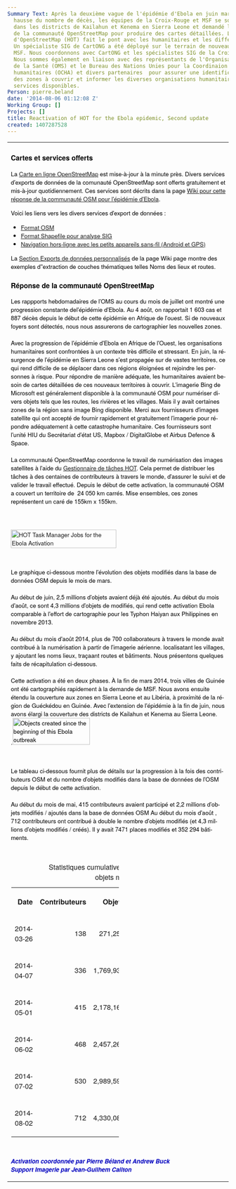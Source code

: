 ```yaml
---
Summary Text: Après la deuxième vague de l'épidémie d'Ebola en juin marquée par une
  hausse du nombre de décès, les équipes de la Croix-Rouge et MSF se sont déployés
  dans les districts de Kailahun et Kenema en Sierra Leone et demandé la réactivation
  de la communauté OpenStreetMap pour produire des cartes détaillées. L'équipe humanitaire
  d'OpenStreetMap (HOT) fait le pont avec les humanitaires et les différents partenaires.
  Un spécialiste SIG de CartONG a été déployé sur le terrain de nouveau pour soutenir
  MSF. Nous coordonnons avec CartONG et les spécialistes SIG de la Croix-Rouge américaine.
  Nous sommes également en liaison avec des représentants de l'Organisation mondiale
  de la Santé (OMS) et le Bureau des Nations Unies pour la Coordinaion des affaires
  humanitaires (OCHA) et divers partenaires  pour assurer une identification rapide
  des zones à couvrir et informer les diverses organisations humanitaires sur les
  services disponibles.
Person: pierre.beland
date: '2014-08-06 01:12:08 Z'
Working Group: []
Projects: []
title: Reactivation of HOT for the Ebola epidemic, Second update
created: 1407287528
---
```

<table id="yui_3_16_0_1_1407268024525_20993" border="0"><tbody id="yui_3_16_0_1_1407268024525_20992"><tr id="yui_3_16_0_1_1407268024525_20991"><td id="yui_3_16_0_1_1407268024525_20723" style="height: 0px;"><div class="cm-rtetext undoreset fullSSL" style="color: #000000; font-size: 10pt; font-family: HelveticaNeue-Light,Helvetica Neue Light,Helvetica Neue,Helvetica,Arial,Lucida Grande,sans-serif; min-height: 155px;" dir="ltr" lang="en-US"><p><!--break--></p><h3>Cartes et services offerts</h3><p>La <a href="http://www.openstreetmap.org/#map=12/8.5231/-10.3302&amp;layers=H">Carte en ligne OpenStreetMap</a> est mise-à-jour à la minute près. Divers services d'exports de données de la comunauté OpenStreetMap sont offerts gratuitement et mis-à-jour quotidiennement. Ces services sont décrits dans la page <a href="https://wiki.openstreetmap.org/wiki/2014_West_Africa_Ebola_Response">Wiki pour cette réponse de la communauté OSM pour l'épidémie d'Ebola</a>.</p><p>Voici les liens vers les divers services d'export de données :</p><ul><li><a href="https://wiki.openstreetmap.org/wiki/2014_West_Africa_Ebola_Response#OSM_Format">Format OSM</a></li><li><a href="https://wiki.openstreetmap.org/wiki/2014_West_Africa_Ebola_Response#ShapeFiles_for_GIS_softwares">Format Shapefile pour analyse SIG</a></li><li><a href="https://wiki.openstreetmap.org/wiki/2014_West_Africa_Ebola_Response#Offline_Navigation_on_Small_Devices">Navigation hors-ligne avec les petits appareils sans-fil (Android et GPS)</a></li></ul><p>La <a href="https://wiki.openstreetmap.org/wiki/2014_West_Africa_Ebola_Response#Custom_Exports_.28to_be_rerun_at_any_time.29">Section Exports de données personnalisés</a> de la page Wiki page montre des exemples d''extraction de couches thématiques telles Noms des lieux et routes.</p><h3>Réponse de la communauté OpenStreetMap</h3><span id="result_box" lang="fr"><span class="hps">Les rappports hebdomadaires&nbsp;</span><span class="hps">de l'OMS au cours du mois de juillet ont montré une progression constante de</span><span class="hps atn">l'</span><span>épidémie d'Ebola. Au 4 août, on rapportait 1 603 cas et&nbsp;</span> <span class="hps">887 décès depuis le début de cette épidémie en Afrique de l'ouest. Si de nouveaux foyers sont détectés, nous nous assurerons de cartographier les nouvelles zones.</span> <br><br><span class="hps">Avec la progression de</span> <span class="hps atn">l'</span><span>épidémie</span> <span class="hps">d'Ebola en</span> <span class="hps">Afrique de l'Ouest</span><span>,</span> <span class="hps">les</span> <span class="hps">organisations humanitaires</span> <span class="hps">sont confrontées à</span> <span class="hps">un contexte</span> <span class="hps">très difficile</span> <span class="hps">et</span> <span class="hps">stressant.</span> <span class="hps">En</span> <span class="hps">juin</span><span>,</span> <span class="hps">la résurgence</span> <span class="hps atn">de l'</span><span>épidémie</span> <span class="hps">en Sierra Leone</span> <span class="hps">s'est propagée</span> <span class="hps">sur de vastes</span> <span class="hps">territoires</span><span>,</span> <span class="hps">ce qui rend difficile</span> <span class="hps">de se déplacer</span> <span class="hps">dans ces régions éloignées</span> <span class="hps">et</span> <span class="hps">rejoindre</span> <span class="hps">les personnes à risque</span><span>.</span> <span class="hps">Pour</span> <span class="hps">répondre de manière adéquate</span><span>,</span> <span class="hps">les humanitaires</span> <span class="hps">avaient besoin de cartes</span> <span class="hps">détaillées de ces</span> <span class="hps">nouveaux territoires à</span> <span class="hps">couvrir</span><span>.</span> L'imagerie <span class="hps">Bing</span> <span class="hps">de</span> <span class="hps">Microsoft</span> <span class="hps">est généralement disponible</span> <span class="hps">à</span> <span class="hps">la</span> <span class="hps">communauté OSM</span> <span class="hps">pour numériser</span> <span class="hps">divers objets</span> <span class="hps">tels que les routes</span><span>,</span> <span class="hps">les rivières et les</span> <span class="hps">villages</span><span>.</span> <span class="hps">Mais il y avait</span> <span class="hps">certaines zones</span> <span class="hps">de la région</span> <span class="hps">sans&nbsp;</span><span class="hps">image Bing disponible</span><span>.</span> <span class="hps">Merci</span> <span class="hps">aux</span> <span class="hps">fournisseurs d'images</span> <span class="hps">satellite</span> <span class="hps">qui ont accepté</span> <span class="hps">de fournir</span> <span class="hps">rapidement et gratuitement</span> l'<span class="hps">imagerie</span> <span class="hps">pour répondre adéquatement</span> <span class="hps">à cette catastrophe</span> <span class="hps">humanitaire</span><span>.</span> <span class="hps">Ces fournisseurs</span> <span class="hps">sont</span> <span class="hps atn">l'unité</span></span> HIU du Secrétariat d'état US, Mapbox / DigitalGlobe et Airbus Defence &amp; Space.<br><br></div><div class="cm-rtetext undoreset fullSSL" style="color: #000000; font-size: 10pt; font-family: HelveticaNeue-Light,Helvetica Neue Light,Helvetica Neue,Helvetica,Arial,Lucida Grande,sans-serif; min-height: 155px;" dir="ltr" lang="en-US">La communauté OpenStreetMap coordonne le travail de numérisation des images satellites à l'aide du <a href="http://tasks.hotosm.org/?sort_by=priority&amp;direction=asc&amp;search=ebola">Gestionnaire de tâches HOT</a>. Cela permet de distribuer les tâches à des centaines de contributeurs à travers le monde, d'assurer le suivi et de valider le travail effectué. Depuis le début de cette activation, la communauté OSM a couvert un territoire de&nbsp; 24 050 km carrés. Mise ensembles, ces zones représentent un caré de 155km x 155km.</div><div class="cm-rtetext undoreset fullSSL" style="color: #000000; font-size: 10pt; font-family: HelveticaNeue-Light,Helvetica Neue Light,Helvetica Neue,Helvetica,Arial,Lucida Grande,sans-serif; min-height: 155px;" dir="ltr" lang="en-US"><p><a href="http://umap.openstreetmap.fr/en/map/west-africa-ebola-openstreetmap-response_13842#7/8.912/-11.332"><img src="http://hot.openstreetmap.org/sites/default/files/umap-tasks-2014-08-01.jpg" alt="HOT Task Manager Jobs for the Ebola Activation" width="70%"></a></p><p>&nbsp;</p><span id="result_box" lang="fr"><span class="hps">L</span><span class="hps">e</span> <span class="hps">graphique ci-dessous montre</span> <span class="hps">l'évolution</span> <span class="hps">des</span> <span class="hps">objets modifiés</span> <span class="hps">dans</span> <span class="hps">la base de données</span> <span class="hps">OSM depuis le mois de mars</span><span>.</span> <br><br><span class="hps">Au début de</span> <span class="hps">juin</span><span>,</span> <span class="hps">2,5</span> <span class="hps">millions</span> <span class="hps">d'objets</span> <span class="hps">avaient</span> <span class="hps">déjà été</span> <span class="hps">ajoutés</span><span>.</span> A<span class="hps">u début</span> <span class="hps">du mois d'août</span><span>,</span> ce sont <span class="hps">4,3</span> <span class="hps atn">millions d'</span><span>objets</span> de <span class="hps">modifiés</span><span>,</span> <span class="hps">qui rend cette</span> <span class="hps">activation</span> <span class="hps">Ebola</span> <span class="hps">comparable</span> <span class="hps">à l'effort de</span> <span class="hps">cartographie</span> <span class="hps">pour les Typhon Haiyan aux Philippines</span> <span class="hps">en novembre</span> <span class="hps">2013.</span> <br><br><span class="hps">Au début</span> <span class="hps">du mois d'août</span> <span class="hps">2014,</span> <span class="hps">plus de 700</span> <span class="hps">collaborateurs</span> <span class="hps">à travers le monde</span> <span class="hps">avait contribué à la</span> <span class="hps">numérisation</span> <span class="hps">à partir de</span> <span class="hps">l'imagerie aérienne</span><span>.</span> <span class="hps">localisatant</span> l<span class="hps">es villages</span><span>,</span> y <span class="hps">ajoutant les noms</span> <span class="hps">lieux, </span><span class="hps">traçaant</span><span class="hps"> routes et</span> <span class="hps">bâtiments</span><span>.</span> <span class="hps">Nous présentons quelques</span> <span class="hps">faits</span> <span class="hps">de récapitulation</span> <span class="hps">ci-dessous.</span> <br><br><span class="hps">Cette activation</span> <span class="hps">a été en</span> <span class="hps">deux</span> <span class="hps">phases</span><span>.</span> <span class="hps">À la fin de</span> <span class="hps">mars</span> <span class="hps">2014,</span> <span class="hps">trois villes de</span> <span class="hps">Guinée</span> <span class="hps">ont été cartographiés</span> <span class="hps">rapidement</span> <span class="hps">à la demande</span> <span class="hps">de</span> <span class="hps">MSF</span><span>.</span> <span class="hps">Nous avons ensuite</span> <span class="hps">étendu la</span> <span class="hps">couverture aux zones</span> <span class="hps">en Sierra</span> <span class="hps">Leone et au Libéria</span><span>,</span> <span class="hps">à proximité de&nbsp;</span><span class="hps">la région</span> <span class="hps">de Guéckédou</span> <span class="hps">en Guinée</span><span>.</span> <span class="hps">Avec l'extension</span> <span class="hps atn">de l'</span><span>épidémie</span> <span class="hps">à la fin de</span> <span class="hps">juin</span><span>,</span> <span class="hps">nous avons élargi la couverture des districts de Kailahun et Kenema au Sierra Leone.</span></span><span id="result_box" lang="fr"></span></div><div class="cm-rtetext undoreset fullSSL" style="color: #000000; font-size: 10pt; font-family: HelveticaNeue-Light,Helvetica Neue Light,Helvetica Neue,Helvetica,Arial,Lucida Grande,sans-serif; min-height: 155px;" dir="ltr" lang="en-US"><span id="result_box" lang="fr"><span>.</span></span><img src="http://hot.openstreetmap.org/sites/default/files/ebola-objects-2014-05-25-2014-08-02.jpg" alt="Objects created since the beginning of this Ebola outbreak" width="60%"><br><p style="color: #000000; font-size: 13.3333px; font-family: HelveticaNeue-Light,Helvetica Neue Light,Helvetica Neue,Helvetica,Arial,Lucida Grande,sans-serif; background-color: transparent; font-style: normal;">&nbsp;</p><span id="result_box" lang="fr"><span class="hps">Le</span> <span class="hps">tableau ci-dessous</span> <span class="hps">fournit</span> <span class="hps">plus de détails sur</span> <span class="hps">la progression à la</span> <span class="hps">fois</span> <span class="hps">des </span><span class="hps">contributeurs</span> <span class="hps">OSM</span> <span class="hps">et du nombre</span> <span class="hps">d'objets</span> <span class="hps">modifiés</span> <span class="hps">dans</span> <span class="hps">la base de données</span> <span class="hps">de l'OSM</span> <span class="hps">depuis le début</span> <span class="hps">de cette</span> <span class="hps">activation</span><span>.</span> <br><br><span class="hps">Au début</span> <span class="hps">du mois de mai</span><span>,</span> <span class="hps">415</span> <span class="hps">contributeurs</span> <span class="hps">avaient participé</span> <span class="hps">et</span> <span class="hps atn">2,2 millions d'</span><span>objets</span> <span class="hps">modifiés / ajoutés</span> <span class="hps">dans</span> <span class="hps">la base de données</span> <span class="hps">OSM</span> <span class="hps">Au début</span> <span class="hps">du mois d'août</span> , <span class="hps">712</span> <span class="hps">contributeurs ont contribué à double </span></span><span id="result_box" lang="fr"><span class="hps"><span id="result_box" lang="fr"><span class="hps">le nombre d'objets</span> <span class="hps">modifiés</span> (</span>et</span> <span class="hps">4,3</span> <span class="hps atn">millions d'</span><span>objets modifiés</span> <span class="hps">/</span> <span class="hps">créés)</span><span>.</span> <span class="hps">Il y avait</span> <span class="hps">7471</span> <span class="hps">places</span> <span class="hps">modifiés et</span> <span class="hps">352 294</span> <span class="hps">bâtiments</span></span>.<p id="yui_3_16_0_5_1407268024525_63" style="color: #000000; font-size: 13.3333px; font-family: HelveticaNeue-Light,Helvetica Neue Light,Helvetica Neue,Helvetica,Arial,Lucida Grande,sans-serif; background-color: transparent; font-style: normal;">&nbsp;</p><table id="yui_3_16_0_5_1407268024525_21" style="margin: 1; border: 0; width: 50%; text-align: right;"><caption id="yui_3_16_0_1_1407268024525_21891">Statistiques cumulatives, contributors OSM&nbsp; / <br>objets modifiés</caption><tbody id="yui_3_16_0_5_1407268024525_20"><tr id="yui_3_16_0_5_1407268024525_39"><th id="yui_3_16_0_5_1407268024525_38"><p>Date</p></th><th id="yui_3_16_0_1_1407268024525_21890"><p>Contributeurs</p></th><th id="yui_3_16_0_1_1407268024525_22434"><p>Objets</p></th><th id="yui_3_16_0_1_1407268024525_22435"><p>POI</p></th><th><p>Places</p></th><th id="yui_3_16_0_1_1407268024525_21896"><p>Immeubles</p></th></tr><tr id="yui_3_16_0_5_1407268024525_36"><td id="yui_3_16_0_5_1407268024525_35" style="width: 12%;"><p>2014-03-26</p></td><td id="yui_3_16_0_1_1407268024525_22433" style="width: 16%;"><p>138</p></td><td id="yui_3_16_0_1_1407268024525_21892"><p>271,258</p></td><td id="yui_3_16_0_1_1407268024525_22436"><p>1,066</p></td><td><p>1,045</p></td><td id="yui_3_16_0_1_1407268024525_21897"><p>25,822</p></td></tr><tr id="yui_3_16_0_5_1407268024525_33"><td id="yui_3_16_0_5_1407268024525_32"><p>2014-04-07</p></td><td id="yui_3_16_0_1_1407268024525_22454"><p>336</p></td><td id="yui_3_16_0_1_1407268024525_22441"><p>1,769,934</p></td><td id="yui_3_16_0_1_1407268024525_21893"><p>5,395</p></td><td id="yui_3_16_0_1_1407268024525_22437"><p>5,120</p></td><td id="yui_3_16_0_1_1407268024525_21898"><p>141,966</p></td></tr><tr id="yui_3_16_0_5_1407268024525_30"><td id="yui_3_16_0_5_1407268024525_29"><p>2014-05-01</p></td><td><p>415</p></td><td id="yui_3_16_0_1_1407268024525_22440"><p>2,178,167</p></td><td id="yui_3_16_0_1_1407268024525_22439"><p>6,850</p></td><td id="yui_3_16_0_1_1407268024525_21894"><p>5,581</p></td><td id="yui_3_16_0_1_1407268024525_21895"><p>166,375</p></td></tr><tr id="yui_3_16_0_5_1407268024525_27"><td id="yui_3_16_0_5_1407268024525_26"><p>2014-06-02</p></td><td id="yui_3_16_0_1_1407268024525_22432"><p>468</p></td><td><p>2,457,265</p></td><td><p>7,143</p></td><td id="yui_3_16_0_1_1407268024525_22438"><p>5,634</p></td><td id="yui_3_16_0_1_1407268024525_21899"><p>171,817</p></td></tr><tr id="yui_3_16_0_5_1407268024525_24"><td id="yui_3_16_0_5_1407268024525_23"><p>2014-07-02</p></td><td id="yui_3_16_0_1_1407268024525_22094"><p>530</p></td><td id="yui_3_16_0_1_1407268024525_22093"><p>2,989,595</p></td><td id="yui_3_16_0_1_1407268024525_22092"><p>8,300</p></td><td id="yui_3_16_0_1_1407268024525_21900"><p>6,594</p></td><td id="yui_3_16_0_1_1407268024525_22111"><p>226,835</p></td></tr><tr id="yui_3_16_0_5_1407268024525_19"><td id="yui_3_16_0_5_1407268024525_18"><p>2014-08-02</p></td><td id="yui_3_16_0_1_1407268024525_22095"><p>712</p></td><td id="yui_3_16_0_1_1407268024525_21916"><p>4,330,088</p></td><td id="yui_3_16_0_1_1407268024525_21902"><p>9,846</p></td><td id="yui_3_16_0_1_1407268024525_21901"><p>7,471</p></td><td id="yui_3_16_0_1_1407268024525_21952"><p>352,294</p></td></tr></tbody></table><p id="yui_3_16_0_5_1407268024525_6">&nbsp;</p><p><span id="yui_3_16_0_5_1407268024525_8" style="font-style: italic; color: #0000bf; font-weight: bold;">Activation coordonnée par Pierre Béland et </span><span style="font-style: italic; color: #0000bf; font-weight: bold;">Andrew Buck<br>Support Imagerie par Jean-Guilhem Cailton<br></span></p></div></td></tr></tbody></table>
